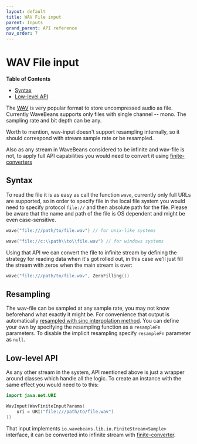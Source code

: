 ```yaml
---
layout: default
title: WAV File input
parent: Inputs
grand_parent: API reference
nav_order: 7
---
```

WAV File input
=======

<!-- START doctoc generated TOC please keep comment here to allow auto update -->
<!-- DON'T EDIT THIS SECTION, INSTEAD RE-RUN doctoc TO UPDATE -->
**Table of Contents**

- [Syntax](#syntax)
- [Low-level API](#low-level-api)

<!-- END doctoc generated TOC please keep comment here to allow auto update -->

The [WAV](https://en.wikipedia.org/wiki/WAV) is very popular format to store uncompressed audio as file. Currently WaveBeans supports only files with single channel -- mono. The sampling rate and bit depth can be any.

Worth to mention, wav-input doesn't support resampling internally, so it should correspond with stream sample rate or be resampled.

Also as any stream in WaveBeans considered to be infinite and wav-file is not, to apply full API capabilities you would need to convert it using [finite-converters](finite-converters.md)

Syntax
----

To read the file it is as easy as call the function `wave`, currently only full URLs are supported, so in order to specify file in the local file system you would need to specify protocol `file://` and then absolute path for the file. Please be aware that the name and path of the file is OS dependent and might be even case-sensitive.

```kotlin
wave("file:///path/to/file.wav") // for unix-like systems

wave("file://c:\\path\\to\\file.wav") // for windows systems
```

Using that API we can convert the file to infinite stream by defining the strategy for reading data when it's got rolled out, in this case we'll just fill the stream with zeros when the main stream is over:

```kotlin
wave("file:///path/to/file.wav", ZeroFilling())
```

Resampling
-------

The wav-file can be sampled at any sample rate, you may not know beforehand what exactly it might be. For convenience that output is automatically [resampled with sinc interpolation method](../operations/resample-operation.md#a-sinc-interpolation). You can define your own by specifying the resampling function as a `resampleFn` parameters. To disable the implicit resampling specify `resampleFn` parameter as `null`.  

Low-level API
-------

As any other stream in the system, API mentioned above is just a wrapper around classes which handle all the logic. To create an instance with the same effect you would need to to this:

```kotlin
import java.net.URI

WavInput(WavFiniteInputParams(
    uri = URI("file:///path/to/file.wav")
))
```

That input implements `io.wavebeans.lib.io.FiniteStream<Sample>` interface, it can be converted into infinite stream with [finite-converter](finite-converters.md).